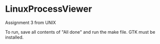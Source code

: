 # LinuxProcessViewer
Assignment 3 from UNIX

To run, save all contents of "All done" and run the make file. GTK must be installed.
